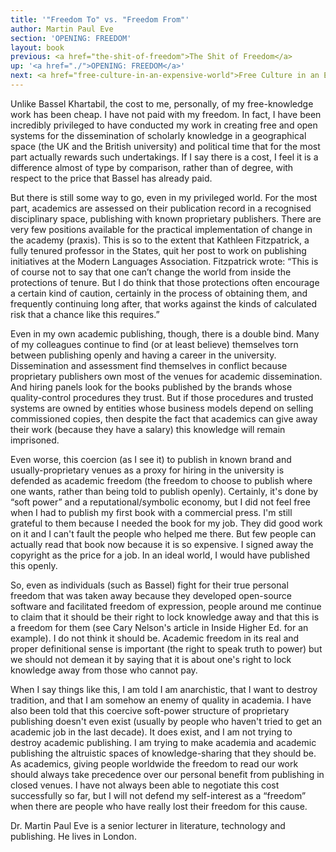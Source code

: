 ```yaml
---
title: '"Freedom To" vs. "Freedom From"'
author: Martin Paul Eve
section: 'OPENING: FREEDOM'
layout: book
previous: <a href="the-shit-of-freedom">The Shit of Freedom</a>
up: '<a href="./">OPENING: FREEDOM</a>'
next: <a href="free-culture-in-an-expensive-world">Free Culture in an Expensive World</a>
---
```


Unlike Bassel Khartabil, the cost to me, personally, of my
free-knowledge work has been cheap. I have not paid with my
freedom. In fact, I have been incredibly privileged to have conducted
my work in creating free and open systems for the dissemination of
scholarly knowledge in a geographical space (the UK and the British
university) and political time that for the most part actually rewards
such undertakings. If I say there is a cost, I feel it is a difference
almost of type by comparison, rather than of degree, with respect to
the price that Bassel has already paid.

But there is still some way to go, even in my privileged world. For
the most part, academics are assessed on their publication record in a
recognised disciplinary space, publishing with known proprietary
publishers. There are very few positions available for the practical
implementation of change in the academy (praxis). This is so to the
extent that Kathleen Fitzpatrick, a fully tenured professor in the
States, quit her post to work on publishing initiatives at the Modern
Languages Association. Fitzpatrick wrote: “This is of course not to
say that one can’t change the world from inside the protections of
tenure. But I do think that those protections often encourage a
certain kind of caution, certainly in the process of obtaining them,
and frequently continuing long after, that works against the kinds of
calculated risk that a chance like this requires.”

Even in my own academic publishing, though, there is a double
bind. Many of my colleagues continue to find (or at least believe)
themselves torn between publishing openly and having a career in the
university. Dissemination and assessment find themselves in conflict
because proprietary publishers own most of the venues for academic
dissemination. And hiring panels look for the books published by the
brands whose quality-control procedures they trust. But if those
procedures and trusted systems are owned by entities whose business
models depend on selling commissioned copies, then despite the fact
that academics can give away their work (because they have a salary)
this knowledge will remain imprisoned.

Even worse, this coercion (as I see it) to publish in known brand and
usually-proprietary venues as a proxy for hiring in the university is
defended as academic freedom (the freedom to choose to publish where
one wants, rather than being told to publish openly). Certainly, it's
done by “soft power” and a reputational/symbolic economy, but I did
not feel free when I had to publish my first book with a commercial
press. I'm still grateful to them because I needed the book for my
job. They did good work on it and I can't fault the people who helped
me there. But few people can actually read that book now because it is
so expensive. I signed away the copyright as the price for a job. In
an ideal world, I would have published this openly.

So, even as individuals (such as Bassel) fight for their true personal
freedom that was taken away because they developed open-source
software and facilitated freedom of expression, people around me
continue to claim that it should be their right to lock knowledge away
and that this is a freedom for them (see Cary Nelson's article in
Inside Higher Ed. for an example). I do not think it should
be. Academic freedom in its real and proper definitional sense is
important (the right to speak truth to power) but we should not demean
it by saying that it is about one's right to lock knowledge away from
those who cannot pay.

When I say things like this, I am told I am anarchistic, that I want
to destroy tradition, and that I am somehow an enemy of quality in
academia. I have also been told that this coercive soft-power
structure of proprietary publishing doesn't even exist (usually by
people who haven't tried to get an academic job in the last
decade). It does exist, and I am not trying to destroy academic
publishing. I am trying to make academia and academic publishing the
altruistic spaces of knowledge-sharing that they should be. As
academics, giving people worldwide the freedom to read our work should
always take precedence over our personal benefit from publishing in
closed venues. I have not always been able to negotiate this cost
successfully so far, but I will not defend my self-interest as a
“freedom” when there are people who have really lost their freedom for
this cause.

<p class="author bio">Dr. Martin Paul Eve is a senior lecturer in literature,
technology and publishing. He lives in London.</p>
